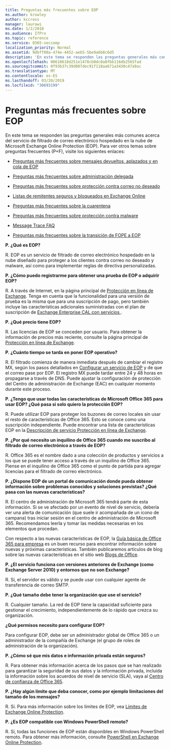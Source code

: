 ```yaml
---
title: Preguntas más frecuentes sobre EOP
ms.author: krowley
author: kccross
manager: laurawi
ms.date: 1/2/2018
ms.audience: ITPro
ms.topic: reference
ms.service: O365-seccomp
localization_priority: Normal
ms.assetid: 9dbff00a-474e-4452-aeb5-5be9a6b8c6d5
description: 'En este tema se responden las preguntas generales más comunes acerca del servicio de filtrado de correo electrónico hospedado en la nube de Microsoft Exchange Online Protection (EOP). Para ver otros temas sobre preguntas frecuentes (P+F), visite los siguientes enlaces:'
ms.openlocfilehash: 00618618d251e1478cb0dc0a0fbb116db2565fad
ms.sourcegitcommit: 0f93b37c39d807dec91f118aa671a3430c47a9ac
ms.translationtype: MT
ms.contentlocale: es-ES
ms.lasthandoff: 03/20/2019
ms.locfileid: "30693199"
---
```

# <a name="eop-general-faq"></a>Preguntas más frecuentes sobre EOP

En este tema se responden las preguntas generales más comunes acerca del servicio de filtrado de correo electrónico hospedado en la nube de Microsoft Exchange Online Protection (EOP). Para ver otros temas sobre preguntas frecuentes (P+F), visite los siguientes enlaces:
  
- [Preguntas más frecuentes sobre mensajes devueltos, aplazados y en cola de EOP](eop-queued-deferred-and-bounced-messages-faq.md)
    
- [Preguntas más frecuentes sobre administración delegada](delegated-administration-faq.md)
    
- [Preguntas más frecuentes sobre protección contra correo no deseado](../anti-spam-protection-faq.md)
    
- [Listas de remitentes seguros y bloqueados en Exchange Online](../safe-sender-and-blocked-sender-lists-faq.md)
    
- [Preguntas más frecuentes sobre la cuarentena](../quarantine-faq.md)
    
- [Preguntas más frecuentes sobre protección contra malware](../anti-malware-protection-faq-eop.md)
    
- [Message Trace FAQ](http://technet.microsoft.com/library/aa49e3f9-a5b1-4410-aac2-ddbbf3f5bfb2.aspx)
    
- [Preguntas más frecuentes sobre la transición de FOPE a EOP](http://technet.microsoft.com/library/e0e76b89-b0d3-4c0a-bfc8-137b579e983b.aspx)
    
 **P. ¿Qué es EOP?**
  
R. EOP es un servicio de filtrado de correo electrónico hospedado en la nube diseñado para proteger a los clientes contra correo no deseado y malware, así como para implementar reglas de directiva personalizadas.
  
 **P. ¿Cómo puedo registrarme para obtener una prueba de EOP o adquirir EOP?**
  
R. A través de Internet, en la página principal de [Protección en línea de Exchange](https://go.microsoft.com/fwlink/p/?LinkId=279912). Tenga en cuenta que la funcionalidad para una versión de prueba es la misma que para una suscripción de pago, pero también incluye las características adicionales suministradas con el plan de suscripción de [ Exchange Enterprise CAL con servicios ](https://go.microsoft.com/fwlink/p/?LinkId=320619). 
  
 **P. ¿Qué precio tiene EOP?**
  
R. Las licencias de EOP se conceden por usuario. Para obtener la información de precios más reciente, consulte la página principal de [Protección en línea de Exchange](https://go.microsoft.com/fwlink/p/?LinkId=279912).
  
 **P. ¿Cuánto tiempo se tarda en poner EOP operativo?**
  
R. El filtrado comienza de manera inmediata después de cambiar el registro MX, según los pasos detallados en [Configurar un servicio de EOP](set-up-your-eop-service.md) y de que el correo pase por EOP. El registro MX puede tardar entre 24 y 48 horas en propagarse a través de DNS. Puede ajustar la configuración de protección del Centro de administración de Exchange (EAC) en cualquier momento durante este proceso.
  
 **P. ¿Tengo que usar todas las características de Microsoft Office 365 para usar EOP? ¿Qué pasa si solo quiero la protección EOP?**
  
R. Puede utilizar EOP para proteger los buzones de correo locales sin usar el resto de características de Office 365. Esto se conoce como una suscripción independiente. Puede encontrar una lista de características EOP en la [Descripción de servicio Protección en línea de Exchange](https://go.microsoft.com/fwlink/p/?LinkId=320619).
  
 **P. ¿Por qué necesito un inquilino de Office 365 cuando me suscribo al filtrado de correo electrónico a través de EOP?**
  
R. Office 365 es el nombre dado a una colección de productos y servicios a los que se puede tener acceso a través de un inquilino de Office 365. Piense en el inquilino de Office 365 como el punto de partida para agregar licencias para el filtrado de correo electrónico.
  
 **P. ¿Dispone EOP de un portal de comunicación donde pueda obtener información sobre problemas conocidos y soluciones previstas? ¿Qué pasa con las nuevas características?**
  
R. El centro de administración de Microsoft 365 tendrá parte de esta información. Si se ve afectado por un evento de nivel de servicio, debería ver una alerta de comunicación (que suele ir acompañada de un icono de campana) tras iniciar sesión en el centro de administración de Microsoft 365. Recomendamos leerla y tomar las medidas necesarias en los elementos que procedan.
  
Con respecto a las nuevas características de EOP, la [Guía básica de Office 365 para empresa](https://office.microsoft.com/en-us/products/office-365-roadmap-FX104343353.aspx) es un buen recurso para encontrar información sobre nuevas y próximas características. También publicaremos artículos de blog sobre las nuevas características en el sitio web [Blogs de Office](https://go.microsoft.com/fwlink/p/?LinkId=392724). 
  
 **P. ¿El servicio funciona con versiones anteriores de Exchange (como Exchange Server 2010) y entornos que no son Exchange?**
  
R. Sí, el servidor es válido y se puede usar con cualquier agente de transferencia de correo SMTP.
  
 **P. ¿Qué tamaño debe tener la organización que use el servicio?**
  
R. Cualquier tamaño. La red de EOP tiene la capacidad suficiente para gestionar el crecimiento, independientemente de lo rápido que crezca su organización.
  
 **¿Qué permisos necesito para configurar EOP?**
  
Para configurar EOP, debe ser un administrador global de Office 365 o un administrador de la compañía de Exchange (el grupo de roles de administración de la organización).
  
 **P. ¿Cómo sé que mis datos e información privada están seguros?**
  
R. Para obtener más información acerca de los pasos que se han realizado para garantizar la seguridad de sus datos y la información privada, incluida la información sobre los acuerdos de nivel de servicio (SLA), vaya al [Centro de confianza de Office 365](https://go.microsoft.com/fwlink/p/?LinkId=285405).
  
 **P. ¿Hay algún límite que deba conocer, como por ejemplo limitaciones del tamaño de los mensajes?**
  
R. Sí. Para más información sobre los límites de EOP, vea [Límites de Exchange Online Protection](https://go.microsoft.com/fwlink/p/?LinkId=402617). 
  
 **P. ¿Es EOP compatible con Windows PowerShell remoto?**
  
R. Sí, todas las funciones de EOP están disponibles en Windows PowerShell remoto. Para obtener más información, consulte [PowerShell en Exchange Online Protection](http://technet.microsoft.com/library/f7918a88-774a-405e-945b-bc2f5ee9f748.aspx).
  

